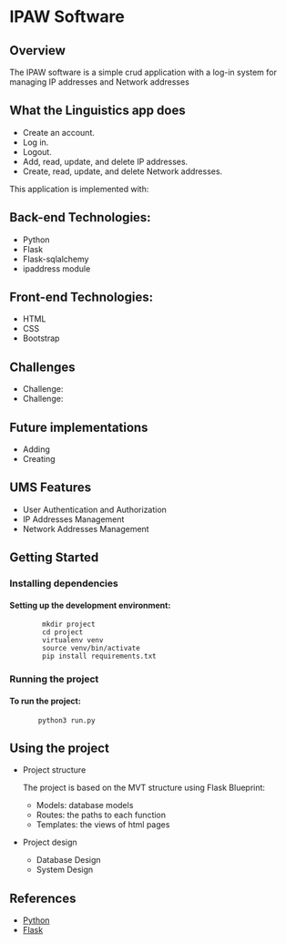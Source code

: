 # IPAW Software

 ## Overview
The IPAW software is a simple crud application with a log-in system for managing IP addresses and Network addresses

## What the Linguistics app does

- Create an account.
- Log in.
- Logout.
- Add, read, update, and delete IP addresses.
- Create, read, update, and delete Network addresses.

  
This application is implemented with:

## Back-end Technologies:

- Python
- Flask
- Flask-sqlalchemy
- ipaddress module

## Front-end Technologies:

- HTML
- CSS
- Bootstrap

## Challenges
- Challenge:
- Challenge: 

## Future implementations 

   - Adding
   - Creating
   
## UMS Features

   - User Authentication and Authorization
   - IP Addresses Management
   - Network Addresses Management
  
  
     
## Getting Started

### Installing dependencies

#### Setting up the development environment:

            mkdir project
            cd project
            virtualenv venv
            source venv/bin/activate
            pip install requirements.txt
       
  ### Running the project
  #### To run the project:
           python3 run.py

## Using the project
   - Project structure
     
     The project is based on the MVT structure using Flask Blueprint:
     
     - Models: database models
     - Routes: the paths to each function
     - Templates: the views of html pages
       
   - Project design
     
     - Database Design
     - System Design

## References
   - [Python](https://www.python.org/)
   - [Flask](https://flask.palletsprojects.com/en/stable/)
     
 








